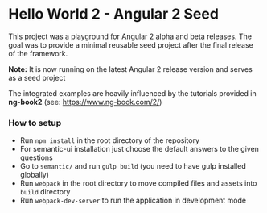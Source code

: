 # Hello World 2 - Angular 2 Seed

This project was a playground for Angular 2 alpha and beta releases. The goal was to 
provide a minimal reusable seed project after the final release of the framework.

**Note:** It is now running on the latest Angular 2 release version and serves as a seed project

The integrated examples are heavily influenced by the tutorials provided in **ng-book2** (see: https://www.ng-book.com/2/)

### How to setup
  - Run `npm install` in the root directory of the repository
  - For semantic-ui installation just choose the default answers to the given questions
  - Go to `semantic/` and run `gulp build` (you need to have gulp installed globally)
  - Run `webpack` in the root directory to move compiled files and assets into `build` directory
  - Run `webpack-dev-server` to run the application in development mode
